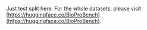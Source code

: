 Just test split here. For the whole datasets, please visit [https://huggingface.co/BioProBench](https://huggingface.co/BioProBench).
